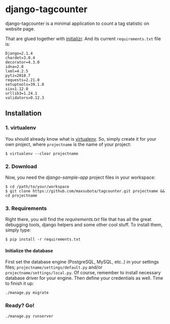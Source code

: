 # django-tagcounter

django-tagcounter is a minimal application to count a tag statistic on website page.

That are glued together with [initializr](http://www.initializr.com/). And its current `requirements.txt` file is:

```
Django=2.1.4
chardet=3.0.4
decorator=4.3.0
idna=2.8
lxml=4.2.5
pytz=2018.7
requests=2.21.0
setuptools=39.1.0
six=1.12.0
urllib3=1.24.1
validators=0.12.3
```

## Installation

### 1. virtualenv 
You should already know what is [virtualenv](http://www.virtualenv.org/). So, simply create it for your own project, where `projectname` is the name of your project:

`$ virtualenv --clear projectname`

### 2. Download
Now, you need the *django-sample-app* project files in your workspace:

    $ cd /path/to/your/workspace
    $ git clone https://github.com/maxsubota/tagcounter.git projectname && cd projectname

### 3. Requirements
Right there, you will find the *requirements.txt* file that has all the great debugging tools, django helpers and some other cool stuff. To install them, simply type:

`$ pip install -r requirements.txt`




#### Initialize the database
First set the database engine (PostgreSQL, MySQL, etc..) in your settings files; `projectname/settings/default.py` and/or `projectname/settings/local.py`. Of course, remember to install necessary database driver for your engine. Then define your credentials as well. Time to finish it up:

`./manage.py migrate`

### Ready? Go!

`./manage.py runserver`